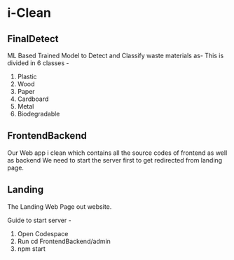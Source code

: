 # i-Clean
## FinalDetect
ML Based Trained Model to Detect and Classify waste materials as-
This is divided in 6 classes - 
1. Plastic
2. Wood
3. Paper
4. Cardboard
5. Metal
6. Biodegradable

## FrontendBackend
Our Web app i clean which contains all the source codes of frontend as well as backend
We need to start the server first to get redirected from landing page.

## Landing
The Landing Web Page out website.

Guide to start server - 
1. Open Codespace
2. Run cd FrontendBackend/admin
3. npm start
